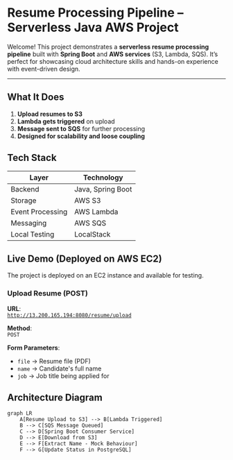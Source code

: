 # Resume Processing Pipeline – Serverless Java AWS Project

Welcome! This project demonstrates a **serverless resume processing pipeline** built with **Spring Boot** and **AWS services** (S3, Lambda, SQS). It’s perfect for showcasing cloud architecture skills and hands-on experience with event-driven design.

---

## What It Does

1. **Upload resumes to S3**
2. **Lambda gets triggered** on upload
3. **Message sent to SQS** for further processing
4. **Designed for scalability and loose coupling**



## Tech Stack

| Layer            | Technology        |
|------------------|-------------------|
| Backend          | Java, Spring Boot |
| Storage          | AWS S3            |
| Event Processing | AWS Lambda        |
| Messaging        | AWS SQS           |
| Local Testing    | LocalStack        |

## Live Demo (Deployed on AWS EC2)

The project is deployed on an EC2 instance and available for testing.

### Upload Resume (POST)

**URL**:  
[`http://13.200.165.194:8080/resume/upload`](http://13.200.165.194:8080/resume/upload)

**Method**:  
`POST`

**Form Parameters**:
- `file` → Resume file (PDF)
- `name` → Candidate's full name
- `job` → Job title being applied for


## Architecture Diagram

```mermaid
graph LR
    A[Resume Upload to S3] --> B[Lambda Triggered]
    B --> C[SQS Message Queued]
    C --> D[Spring Boot Consumer Service]
    D --> E[Download from S3]
    E --> F[Extract Name - Mock Behaviour]
    F --> G[Update Status in PostgreSQL]
